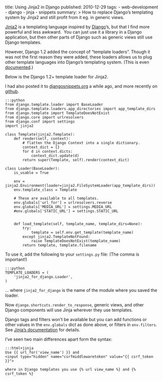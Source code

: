 title: Using Jinja2 in Django
published: 2010-12-29
tags:
    - web-development
    - django
    - jinja
    - snippets
summary: >
    How to replace Django’s templating system by Jinja2 and still profit from
    it eg. in generic views.
    
[Jinja2](http://jinja.pocoo.org/) is a templating language inspired by
[Django](http://www.djangoproject.com/)’s, but that I find more powerful
and less awkward.  You can just use it a library in a Django application,
but then other parts of Django such as generic views still use Django
templates.

However, Django 1.2 added the concept of “template loaders”. Though it was
not the first reason they were added, these loaders allows us to plug other
template languages into Django’s templating system. (This is even
[documented](http://docs.djangoproject.com/en/dev/ref/templates/api/#using-an-alternative-template-language).)

Below is the Django 1.2+ template loader for Jinja2.

I had also posted it to
[djangosnippets.org](http://djangosnippets.org/snippets/2063/) a while ago,
and more recently on
[github](https://github.com/SimonSapin/snippets/blob/master/jinja2_for_django.py).

    :::python
    from django.template.loader import BaseLoader
    from django.template.loaders.app_directories import app_template_dirs
    from django.template import TemplateDoesNotExist
    from django.core import urlresolvers
    from django.conf import settings
    import jinja2

    class Template(jinja2.Template):
        def render(self, context):
            # flatten the Django Context into a single dictionary.
            context_dict = {}
            for d in context.dicts:
                context_dict.update(d)
            return super(Template, self).render(context_dict)

    class Loader(BaseLoader):
        is_usable = True
        
        env = jinja2.Environment(loader=jinja2.FileSystemLoader(app_template_dirs))
        env.template_class = Template

        # These are available to all templates.
        env.globals['url_for'] = urlresolvers.reverse
        env.globals['MEDIA_URL'] = settings.MEDIA_URL
        #env.globals['STATIC_URL'] = settings.STATIC_URL
        

        def load_template(self, template_name, template_dirs=None):
            try:
                template = self.env.get_template(template_name)
            except jinja2.TemplateNotFound:
                raise TemplateDoesNotExist(template_name)
            return template, template.filename


To use it, add the following to your `settings.py` file:
(The comma is important!)

    :::python
    TEMPLATE_LOADERS = (
        'jinja2_for_django.Loader',
    )

… where `jinja2_for_django` is the name of the module where you saved the loader.

Now `django.shortcuts.render_to_response`, generic views, and other Django
components will use Jinja wherever they use templates.

Django tags and filters won’t be available but you can add functions or other
values in the `env.globals` dict as done above, or filters in `env.filters`.
See [Jinja’s documentation](http://jinja.pocoo.org/api/#jinja2.Environment)
for details.

I’ve seen two main differences apart form the syntax:

    :::html+jinja
    Use {{ url_for('view_name') }} and
    <input type="hidden" name="csrfmiddlewaretoken" value="{{ csrf_token }}">

    where in Django templates you use {% url view_name %} and {% csrf_token %}



